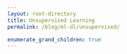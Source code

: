 ```yaml
---
layout: root-directory
title: Unsupervised Learning
permalink: /blog/ml-dl/unsupervised/

enumerate_grand_children: true
---
```


